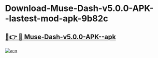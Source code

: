 # Download-Muse-Dash-v5.0.0-APK--lastest-mod-apk-9b82c

<h2><a href="https://apkcomod.com?title=Muse-Dash-v5.0.0-APK-">🔗👉 🔴 Muse-Dash-v5.0.0-APK--apk </a></h2>

[![acn](https://github.com/user-attachments/assets/0f9c940e-d8b0-45ae-aac7-cd30a18b3e1c)](https://apkcomod.com?title=Muse-Dash-v5.0.0-APK-)
